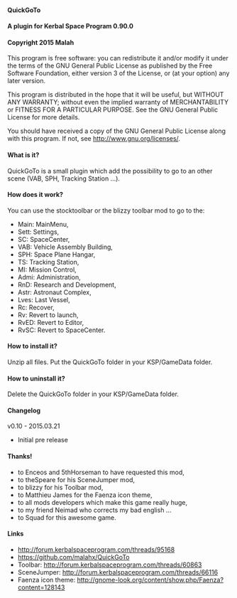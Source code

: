 ﻿#### QuickGoTo
#### A plugin for Kerbal Space Program 0.90.0
#### Copyright 2015 Malah

This program is free software: you can redistribute it and/or modify
it under the terms of the GNU General Public License as published by
the Free Software Foundation, either version 3 of the License, or
(at your option) any later version.

This program is distributed in the hope that it will be useful,
but WITHOUT ANY WARRANTY; without even the implied warranty of
MERCHANTABILITY or FITNESS FOR A PARTICULAR PURPOSE.  See the
GNU General Public License for more details.

You should have received a copy of the GNU General Public License
along with this program.  If not, see <http://www.gnu.org/licenses/>. 


#### What is it?

QuickGoTo is a small plugin which add the possibility to go to an other scene (VAB, SPH, Tracking Station ...).

#### How does it work?

You can use the stocktoolbar or the blizzy toolbar mod to go to the:
- Main: MainMenu,
- Sett: Settings,
- SC: SpaceCenter,
- VAB: Vehicle Assembly Building,
- SPH: Space Plane Hangar,
- TS: Tracking Station,
- MI: Mission Control,
- Admi: Administration,
- RnD: Research and Development,
- Astr: Astronaut Complex,
- Lves: Last Vessel,
- Rc: Recover,
- Rv: Revert to launch,
- RvED: Revert to Editor,
- RvSC: Revert to SpaceCenter.

#### How to install it?

Unzip all files. Put the QuickGoTo folder in your KSP/GameData folder.

#### How to uninstall it?

Delete the QuickGoTo folder in your KSP/GameData folder.

#### Changelog

v0.10 - 2015.03.21
* Initial pre release

#### Thanks!

* to Enceos and 5thHorseman to have requested this mod,
* to theSpeare for his SceneJumper mod,
* to blizzy for his Toolbar mod,
* to Matthieu James for the Faenza icon theme,
* to all mods developers which make this game really huge,
* to my friend Neimad who corrects my bad english ...
* to Squad for this awesome game.

#### Links

* http://forum.kerbalspaceprogram.com/threads/95168
* https://github.com/malahx/QuickGoTo
* Toolbar: http://forum.kerbalspaceprogram.com/threads/60863
* SceneJumper: http://forum.kerbalspaceprogram.com/threads/66116
* Faenza icon theme: http://gnome-look.org/content/show.php/Faenza?content=128143